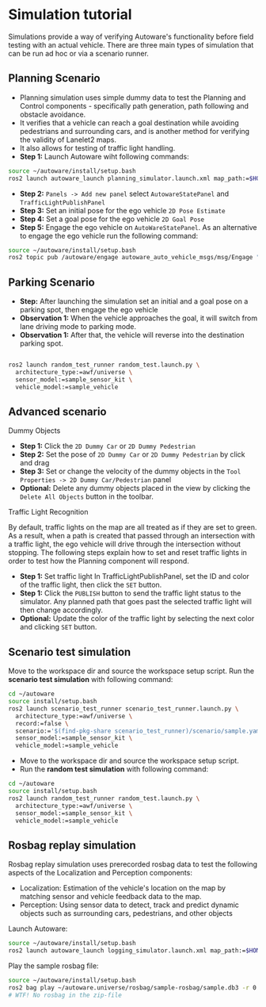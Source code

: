 # Simulation tutorial

Simulations provide a way of verifying Autoware's functionality before field testing with an actual vehicle.
There are three main types of simulation that can be run ad hoc or via a scenario runner.

## Planning Scenario
- Planning simulation uses simple dummy data to test the Planning and Control components - specifically path generation, path following and obstacle avoidance. 
- It verifies that a vehicle can reach a goal destination while avoiding pedestrians and surrounding cars, and is another method for verifying the validity of Lanelet2 maps. 
- It also allows for testing of traffic light handling.
- **Step 1:** Launch Autoware wiht following commands:

```sh
source ~/autoware/install/setup.bash
ros2 launch autoware_launch planning_simulator.launch.xml map_path:=$HOME/autoware.universe/simulation/sample-map-planning vehicle_model:=sample_vehicle sensor_model:=sample_sensor_kit
```

- **Step 2:** `Panels -> Add new panel`  select `AutowareStatePanel` and `TrafficLightPublishPanel`
- **Step 3:** Set an initial pose for the ego vehicle `2D Pose Estimate`
- **Step 4:** Set a goal pose for the ego vehicle `2D Goal Pose`
- **Step 5:** Engage the ego vehicle on `AutoWareStatePanel`. As an alternative to engage the ego vehicle run the following command:
```sh
source ~/autoware/install/setup.bash
ros2 topic pub /autoware/engage autoware_auto_vehicle_msgs/msg/Engage "engage: true" -1
```

## Parking Scenario

- **Step:** After launching the simulation set an initial and a goal pose on a parking spot, then engage the ego vehicle
- **Observation 1:** When the vehicle approaches the goal, it will switch from lane driving mode to parking mode.
- **Observation 1:** After that, the vehicle will reverse into the destination parking spot.
  
```sh

ros2 launch random_test_runner random_test.launch.py \
  architecture_type:=awf/universe \
  sensor_model:=sample_sensor_kit \
  vehicle_model:=sample_vehicle

```

## Advanced scenario

Dummy Objects
 
- **Step 1:** Click the  `2D Dummy Car` or `2D Dummy Pedestrian` 
- **Step 2:** Set the pose of  `2D Dummy Car` or `2D Dummy Pedestrian` by click and drag
- **Step 3:** Set or change the velocity  of the dummy objects in the `Tool Properties -> 2D Dummy Car/Pedestrian` panel
- **Optional:** Delete any dummy objects placed in the view by clicking the `Delete All Objects` button in the toolbar.

Traffic Light Recognition

By default, traffic lights on the map are all treated as if they are set to green. As a result, when a path is created that passed through an intersection with a traffic light, the ego vehicle will drive through the intersection without stopping. The following steps explain how to set and reset traffic lights in order to test how the Planning component will respond.


- **Step 1:** Set traffic light In TrafficLightPublishPanel, set the ID and color of the traffic light, then click the `SET` button.
- **Step 1:** Click the `PUBLISH` button to send the traffic light status to the simulator. Any planned path that goes past the selected traffic light will then change accordingly.
- **Optional:** Update the color of the traffic light by selecting the next color and clicking `SET` button.

## Scenario test simulation

Move to the workspace dir and source the workspace setup script. Run the **scenario test simulation** with following command:

```sh
cd ~/autoware
source install/setup.bash
ros2 launch scenario_test_runner scenario_test_runner.launch.py \
  architecture_type:=awf/universe \
  record:=false \
  scenario:='$(find-pkg-share scenario_test_runner)/scenario/sample.yaml' \
  sensor_model:=sample_sensor_kit \
  vehicle_model:=sample_vehicle
```
- Move to the workspace dir and source the workspace setup script. 
- Run the **random test simulation**  with following command:

```sh
cd ~/autoware
source install/setup.bash
ros2 launch random_test_runner random_test.launch.py \
  architecture_type:=awf/universe \
  sensor_model:=sample_sensor_kit \
  vehicle_model:=sample_vehicle
```

## Rosbag replay simulation

Rosbag replay simulation uses prerecorded rosbag data to test the following aspects of the Localization and Perception components:
- Localization: Estimation of the vehicle's location on the map by matching sensor and vehicle feedback data to the map.
- Perception: Using sensor data to detect, track and predict dynamic objects such as surrounding cars, pedestrians, and other objects


Launch Autoware:

```sh
source ~/autoware/install/setup.bash
ros2 launch autoware_launch logging_simulator.launch.xml map_path:=$HOME/autoware.universe/rosbag/sample-map-rosbag vehicle_model:=sample_vehicle sensor_model:=sample_sensor_kit
```

Play the sample rosbag file:

```sh
source ~/autoware/install/setup.bash
ros2 bag play ~/autoware.universe/rosbag/sample-rosbag/sample.db3 -r 0.2
# WTF! No rosbag in the zip-file
```